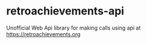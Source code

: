 # retroachievements-api
Unofficial Web Api library for making calls using api at https://retroachievements.org
